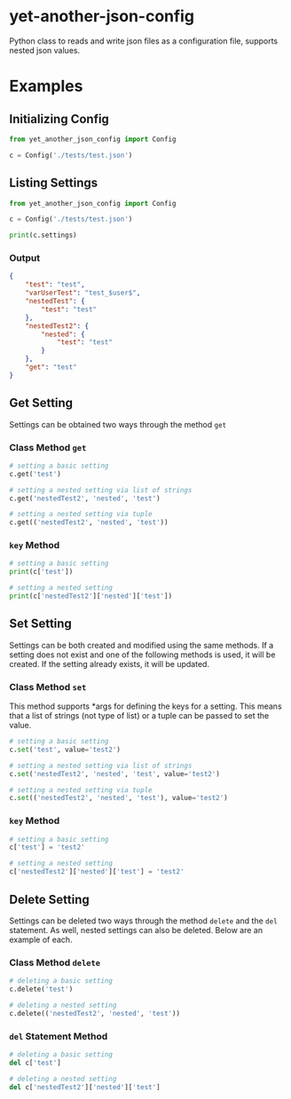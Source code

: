 # yet-another-json-config
Python class to reads and write json files as a configuration file, supports nested json values.

# Examples

## Initializing Config
```py
from yet_another_json_config import Config

c = Config('./tests/test.json')
```

## Listing Settings
```py
from yet_another_json_config import Config

c = Config('./tests/test.json')

print(c.settings)
```

### Output
```json
{
    "test": "test",
    "varUserTest": "test_$user$",
    "nestedTest": {
        "test": "test"
    },
    "nestedTest2": {
        "nested": {
            "test": "test"
        }
    },
    "get": "test"
}
```

## Get Setting
Settings can be obtained two ways through the method `get`

### Class Method `get`
```py
# setting a basic setting
c.get('test')

# setting a nested setting via list of strings
c.get('nestedTest2', 'nested', 'test')

# setting a nested setting via tuple
c.get(('nestedTest2', 'nested', 'test'))
```

### `key` Method
```py
# setting a basic setting
print(c['test'])

# setting a nested setting
print(c['nestedTest2']['nested']['test'])
```

## Set Setting
Settings can be both created and modified using the same methods. If a setting does not exist and one of the following methods is used, it will be created. If the setting already exists, it will be updated.

### Class Method `set`
This method supports *args for defining the keys for a setting. This means that a list of strings (not type of list) or a tuple can be passed to set the value.

```py
# setting a basic setting
c.set('test', value='test2')

# setting a nested setting via list of strings
c.set('nestedTest2', 'nested', 'test', value='test2')

# setting a nested setting via tuple
c.set(('nestedTest2', 'nested', 'test'), value='test2')
```

### `key` Method
```py
# setting a basic setting
c['test'] = 'test2'

# setting a nested setting
c['nestedTest2']['nested']['test'] = 'test2'
```

## Delete Setting
Settings can be deleted two ways through the method `delete` and the `del` statement. As well, nested settings can also be deleted. Below are an example of each.

### Class Method `delete`
```py
# deleting a basic setting
c.delete('test')

# deleting a nested setting
c.delete(('nestedTest2', 'nested', 'test'))
```

### `del` Statement Method
```py
# deleting a basic setting
del c['test']

# deleting a nested setting
del c['nestedTest2']['nested']['test']
```
